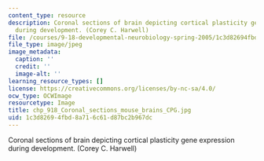 ```yaml
---
content_type: resource
description: Coronal sections of brain depicting cortical plasticity gene expression
  during development. (Corey C. Harwell)
file: /courses/9-18-developmental-neurobiology-spring-2005/1c3d82694fbd8a716c61d87bc2b967dc_chp_918_Coronal_sections_mouse_brains_CPG.jpg
file_type: image/jpeg
image_metadata:
  caption: ''
  credit: ''
  image-alt: ''
learning_resource_types: []
license: https://creativecommons.org/licenses/by-nc-sa/4.0/
ocw_type: OCWImage
resourcetype: Image
title: chp_918_Coronal_sections_mouse_brains_CPG.jpg
uid: 1c3d8269-4fbd-8a71-6c61-d87bc2b967dc
---
```

Coronal sections of brain depicting cortical plasticity gene expression during development. (Corey C. Harwell)